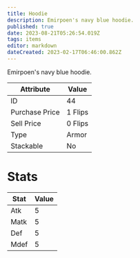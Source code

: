 ```yaml
---
title: Hoodie
description: Emirpoen's navy blue hoodie.
published: true
date: 2023-08-21T05:26:54.019Z
tags: items
editor: markdown
dateCreated: 2023-02-17T06:46:00.862Z
---
```


Emirpoen's navy blue hoodie.

|Attribute|Value|
|-|-|
|ID|44|
|Purchase Price|1 Flips|
|Sell Price|0 Flips|
|Type|Armor|
|Stackable|No|

# Stats
|Stat|Value|
|-|-|
|Atk|5|
|Matk|5|
|Def|5|
|Mdef|5|

